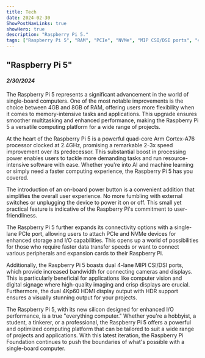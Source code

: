 ```yaml
---
title: Tech
date: 2024-02-30
ShowPostNavLinks: true
showHero: true
description: "Raspberry Pi 5."
tags: ["Raspberry Pi 5", "RAM", "PCIe", "NVMe", "MIP CSI/DSI ports", "4Kp60 HDMI display", "I/O performance", "single-board computer",  ]
---
```

## "Raspberry Pi 5"
#### _2/30/2024_ 

The Raspberry Pi 5 represents a significant advancement in the world of single-board computers. One of the most notable improvements is the choice between 4GB and 8GB of RAM, offering users more flexibility when it comes to memory-intensive tasks and applications. This upgrade ensures smoother multitasking and enhanced performance, making the Raspberry Pi 5 a versatile computing platform for a wide range of projects.

At the heart of the Raspberry Pi 5 is a powerful quad-core Arm Cortex-A76 processor clocked at 2.4GHz, promising a remarkable 2-3x speed improvement over its predecessor. This substantial boost in processing power enables users to tackle more demanding tasks and run resource-intensive software with ease. Whether you're into AI and machine learning or simply need a faster computing experience, the Raspberry Pi 5 has you covered.

The introduction of an on-board power button is a convenient addition that simplifies the overall user experience. No more fumbling with external switches or unplugging the device to power it on or off. This small yet practical feature is indicative of the Raspberry Pi's commitment to user-friendliness.

The Raspberry Pi 5 further expands its connectivity options with a single-lane PCIe port, allowing users to attach PCIe and NVMe devices for enhanced storage and I/O capabilities. This opens up a world of possibilities for those who require faster data transfer speeds or want to connect various peripherals and expansion cards to their Raspberry Pi.

Additionally, the Raspberry Pi 5 boasts dual 4-lane MIPI CSI/DSI ports, which provide increased bandwidth for connecting cameras and displays. This is particularly beneficial for applications like computer vision and digital signage where high-quality imaging and crisp displays are crucial. Furthermore, the dual 4Kp60 HDMI display output with HDR support ensures a visually stunning output for your projects.

The Raspberry Pi 5, with its new silicon designed for enhanced I/O performance, is a true "everything computer." Whether you're a hobbyist, a student, a tinkerer, or a professional, the Raspberry Pi 5 offers a powerful and optimized computing platform that can be tailored to suit a wide range of projects and applications. With this latest iteration, the Raspberry Pi Foundation continues to push the boundaries of what's possible with a single-board computer.